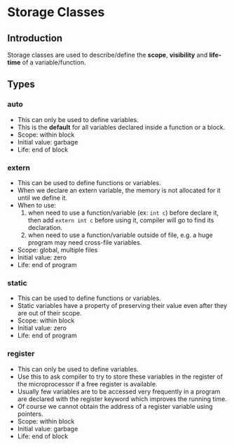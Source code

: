 # Storage Classes

## Introduction

Storage classes are used to describe/define the **scope**, **visibility** and **life-time** of a variable/function.

## Types

### auto

- This can only be used to define variables.
- This is the **default** for all variables declared inside a function or a block.
- Scope: within block
- Initial value: garbage
- Life: end of block

### extern

- This can be used to define functions or variables.
- When we declare an extern variable, the memory is not allocated for it until we define it.
- When to use:
    1. when need to use a function/variable (ex: `int c`) before declare it, then add `extern int c` before using it, compiler will go to find its declaration.
    2. when need to use a function/variable outside of file, e.g. a huge program may need cross-file variables.
- Scope: global, multiple files
- Initial value: zero
- Life: end of program

### static

- This can be used to define functions or variables.
- Static variables have a property of preserving their value even after they are out of their scope.
- Scope: within block
- Initial value: zero
- Life: end of program

### register

- This can only be used to define variables.
- Use this to ask compiler to try to store these variables in the register of the microprocessor if a free register is available.
- Usually few variables are to be accessed very frequently in a program are declared with the register keyword which improves the running time.
- Of course we cannot obtain the address of a register variable using pointers.
- Scope: within block
- Initial value: garbage
- Life: end of block
